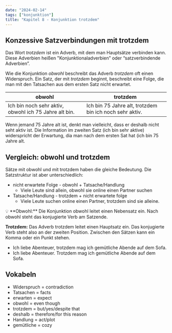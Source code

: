 ```yaml
---
date: "2024-02-14"
tags: ["konjunktion"]
title: "Kapitel 8 - Konjunktion trotzdem"
---
```


## Konzessive Satzverbindungen mit trotzdem

Das Wort *trotzdem* ist ein Adverb, mit dem man Hauptsätze verbinden kann. Diese Adverbien heißen "Konjunktionaladverbien” oder “satzverbindende Adverbien”.

Wie die Konjunktion *obwohl* beschreibt das Adverb *trotzdem* oft einen Widerspruch. Ein Satz, der mit *trotzdem* beginnt, beschreibt eine Folge, die man mit den Tatsachen aus dem ersten Satz nicht erwartet.

| obwohl | trotzdem |
| --- | --- |
| Ich bin noch sehr aktiv, obwohl ich 75 Jahre alt bin.  | Ich bin 75 Jahre alt, trotzdem bin ich noch sehr aktiv.  |

Wenn jemand 75 Jahre alt ist, denkt man vielleicht, dass er deshalb nicht seht aktiv ist. Die Information im zweiten Satz (ich bin sehr aktive) widerspricht der Erwartung, dia man nach dem ersten Sat hat (ich bin 75 Jahre alt.

## Vergleich: obwohl und trotzdem

Sätze mit obwohl und mit trotzdem haben die gleiche Bedeutung. Die Satzstruktur ist aber unterschiedlich: 

- nicht erwartete Folge - obwohl + Tatsache/Handlung
    - Viele Leute sind allein, obwohl sie online einen Partner suchen
- Tatsache/Handlung - trotzdem + nicht erwartete folge
    - Viele Leute suchen online einen Partner, trotzdem sind sie alleine.

<aside>
💡 **Obwohl:** Die Konjunktion obwohl leitet einen Nebensatz ein. Nach obwohl steht das konjugierte Verb am Satzende.

**Trotzdem:** Das Adverb trotzdem leitet einen Hauptsatz ein. Das konjugierte Verb steht also an der zweiten Position. Zwischen den Sätzen kann ein Komma oder ein Punkt stehen. 

- Ich liebe Abenteuer, trotzdem mag ich gemütliche Abende auf dem Sofa.
- Ich liebe Abenteuer. Trotzdem mag ich gemütliche Abende auf dem Sofa.
</aside>

## Vokabeln

- Widerspruch = contradiction
- Tatsachen = facts
- erwarten = expect
- obwohl = even though
- trotzdem = but/yes/despite that
- deshalb = therefore/for this reason
- Handlung = act/plot
- gemütliche = cozy